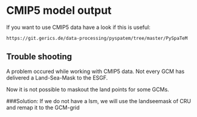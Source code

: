 # **CMIP5 model output**

If you want to use CMIP5 data have a look if this is useful:

	https://git.gerics.de/data-processing/pyspatem/tree/master/PySpaTeM

## Trouble shooting

A problem occured while working with CMIP5 data.
Not every GCM has delivered a Land-Sea-Mask to the ESGF.

Now it is not possible to maskout the land points for some GCMs.

###Solution:
If we do not have a lsm, we will use the landseemask of CRU and remap it to the GCM-grid



